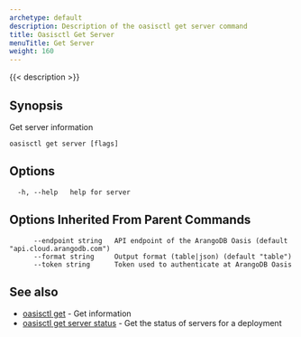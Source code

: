 ```yaml
---
archetype: default
description: Description of the oasisctl get server command
title: Oasisctl Get Server
menuTitle: Get Server
weight: 160
---
```

{{< description >}}
## Synopsis
Get server information

```
oasisctl get server [flags]
```

## Options
```
  -h, --help   help for server
```

## Options Inherited From Parent Commands
```
      --endpoint string   API endpoint of the ArangoDB Oasis (default "api.cloud.arangodb.com")
      --format string     Output format (table|json) (default "table")
      --token string      Token used to authenticate at ArangoDB Oasis
```

## See also
* [oasisctl get](_index.md)	 - Get information
* [oasisctl get server status](get-server-status.md)	 - Get the status of servers for a deployment

